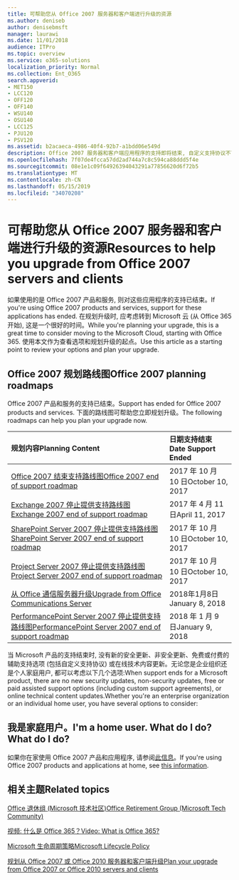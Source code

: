 ```yaml
---
title: 可帮助您从 Office 2007 服务器和客户端进行升级的资源
ms.author: deniseb
author: denisebmsft
manager: laurawi
ms.date: 11/01/2018
audience: ITPro
ms.topic: overview
ms.service: o365-solutions
localization_priority: Normal
ms.collection: Ent_O365
search.appverid:
- MET150
- LCC120
- OFF120
- OFF140
- WSU140
- OSU140
- LCC125
- PJU120
- PSV120
ms.assetid: b2acaeca-4986-40f4-92b7-a1bdd06e549d
description: Office 2007 服务器和客户端应用程序的支持即将结束, 自定义支持协议不可用。 使用本文立即开始规划升级。
ms.openlocfilehash: 7f07de4fcca57dd2ad744a7c8c594ca88ddd5f4e
ms.sourcegitcommit: 08e1e1c09f64926394043291a77856620d6f72b5
ms.translationtype: MT
ms.contentlocale: zh-CN
ms.lasthandoff: 05/15/2019
ms.locfileid: "34070208"
---
```

# <a name="resources-to-help-you-upgrade-from-office-2007-servers-and-clients"></a><span data-ttu-id="45508-104">可帮助您从 Office 2007 服务器和客户端进行升级的资源</span><span class="sxs-lookup"><span data-stu-id="45508-104">Resources to help you upgrade from Office 2007 servers and clients</span></span>

<span data-ttu-id="45508-105">如果使用的是 Office 2007 产品和服务, 则对这些应用程序的支持已结束。</span><span class="sxs-lookup"><span data-stu-id="45508-105">If you're using Office 2007 products and services, support for these applications has ended.</span></span> <span data-ttu-id="45508-106">在规划升级时, 应考虑转到 Microsoft 云 (从 Office 365 开始), 这是一个很好的时间。</span><span class="sxs-lookup"><span data-stu-id="45508-106">While you're planning your upgrade, this is a great time to consider moving to the Microsoft Cloud, starting with Office 365.</span></span> <span data-ttu-id="45508-107">使用本文作为查看选项和规划升级的起点。</span><span class="sxs-lookup"><span data-stu-id="45508-107">Use this article as a starting point to review your options and plan your upgrade.</span></span>
      
## <a name="office-2007-planning-roadmaps"></a><span data-ttu-id="45508-108">Office 2007 规划路线图</span><span class="sxs-lookup"><span data-stu-id="45508-108">Office 2007 planning roadmaps</span></span>
  
<span data-ttu-id="45508-109">Office 2007 产品和服务的支持已结束。</span><span class="sxs-lookup"><span data-stu-id="45508-109">Support has ended for Office 2007 products and services.</span></span> <span data-ttu-id="45508-110">下面的路线图可帮助您立即规划升级。</span><span class="sxs-lookup"><span data-stu-id="45508-110">The following roadmaps can help you plan your upgrade now.</span></span>

|<span data-ttu-id="45508-111">**规划内容**</span><span class="sxs-lookup"><span data-stu-id="45508-111">**Planning Content**</span></span>|<span data-ttu-id="45508-112">**日期支持结束**</span><span class="sxs-lookup"><span data-stu-id="45508-112">**Date Support Ended**</span></span>|
|:-----|:-----|
|[<span data-ttu-id="45508-113">Office 2007 结束支持路线图</span><span class="sxs-lookup"><span data-stu-id="45508-113">Office 2007 end of support roadmap</span></span>](https://docs.microsoft.com/DeployOffice/office-2007-end-support-roadmap) <br/> |<span data-ttu-id="45508-114">2017 年 10 月 10 日</span><span class="sxs-lookup"><span data-stu-id="45508-114">October 10, 2017</span></span>  <br/> |
|[<span data-ttu-id="45508-115">Exchange 2007 停止提供支持路线图</span><span class="sxs-lookup"><span data-stu-id="45508-115">Exchange 2007 end of support roadmap</span></span>](exchange-2007-end-of-support.md) <br/> |<span data-ttu-id="45508-116">2017 年 4 月 11 日</span><span class="sxs-lookup"><span data-stu-id="45508-116">April 11, 2017</span></span>  <br/> |
|[<span data-ttu-id="45508-117">SharePoint Server 2007 停止提供支持路线图</span><span class="sxs-lookup"><span data-stu-id="45508-117">SharePoint Server 2007 end of support roadmap</span></span>](sharepoint-2007-end-of-support.md) <br/> |<span data-ttu-id="45508-118">2017 年 10 月 10 日</span><span class="sxs-lookup"><span data-stu-id="45508-118">October 10, 2017</span></span>  <br/> |
|[<span data-ttu-id="45508-119">Project Server 2007 停止提供支持路线图</span><span class="sxs-lookup"><span data-stu-id="45508-119">Project Server 2007 end of support roadmap</span></span>](project-server-2007-end-of-support.md) <br/> |<span data-ttu-id="45508-120">2017 年 10 月 10 日</span><span class="sxs-lookup"><span data-stu-id="45508-120">October 10, 2017</span></span>  <br/> |
|[<span data-ttu-id="45508-121">从 Office 通信服务器升级</span><span class="sxs-lookup"><span data-stu-id="45508-121">Upgrade from Office Communications Server</span></span>](https://docs.microsoft.com/SkypeForBusiness/plan-your-deployment/upgrade) <br/> |<span data-ttu-id="45508-122">2018年1月8日</span><span class="sxs-lookup"><span data-stu-id="45508-122">January 8, 2018</span></span>  <br/> |
|[<span data-ttu-id="45508-123">PerformancePoint Server 2007 停止提供支持路线图</span><span class="sxs-lookup"><span data-stu-id="45508-123">PerformancePoint Server 2007 end of support roadmap</span></span>](pps-2007-end-of-support.md) <br/> |<span data-ttu-id="45508-124">2018 年 1 月 9 日</span><span class="sxs-lookup"><span data-stu-id="45508-124">January 9, 2018</span></span>  <br/> |
   
<span data-ttu-id="45508-125">当 Microsoft 产品的支持结束时, 没有新的安全更新、非安全更新、免费或付费的辅助支持选项 (包括自定义支持协议) 或在线技术内容更新。无论您是企业组织还是个人家庭用户, 都可以考虑以下几个选项:</span><span class="sxs-lookup"><span data-stu-id="45508-125">When support ends for a Microsoft product, there are no new security updates, non-security updates, free or paid assisted support options (including custom support agreements), or online technical content updates.Whether you're an enterprise organization or an individual home user, you have several options to consider:</span></span>

## <a name="im-a-home-user-what-do-i-do"></a><span data-ttu-id="45508-126">我是家庭用户。</span><span class="sxs-lookup"><span data-stu-id="45508-126">I'm a home user.</span></span> <span data-ttu-id="45508-127">What do I do?</span><span class="sxs-lookup"><span data-stu-id="45508-127">What do I do?</span></span>

<span data-ttu-id="45508-128">如果你在家使用 Office 2007 产品和应用程序, 请参阅[此信息](plan-upgrade-previous-versions-office.md#im-a-home-user-what-do-i-do)。</span><span class="sxs-lookup"><span data-stu-id="45508-128">If you're using Office 2007 products and applications at home, see [this information](plan-upgrade-previous-versions-office.md#im-a-home-user-what-do-i-do).</span></span>
     
## <a name="related-topics"></a><span data-ttu-id="45508-129">相关主题</span><span class="sxs-lookup"><span data-stu-id="45508-129">Related topics</span></span>

[<span data-ttu-id="45508-130">Office 退休组 (Microsoft 技术社区)</span><span class="sxs-lookup"><span data-stu-id="45508-130">Office Retirement Group (Microsoft Tech Community)</span></span>](https://go.microsoft.com/fwlink/?linkid=842065)
  
[<span data-ttu-id="45508-131">视频: 什么是 Office 365？</span><span class="sxs-lookup"><span data-stu-id="45508-131">Video: What is Office 365?</span></span>](https://support.office.com/article/847caf12-2589-452c-8aca-1c009797678b.aspx)
  
[<span data-ttu-id="45508-132">Microsoft 生命周期策略</span><span class="sxs-lookup"><span data-stu-id="45508-132">Microsoft Lifecycle Policy</span></span>](https://go.microsoft.com/fwlink/?linkid=865200)

[<span data-ttu-id="45508-133">规划从 Office 2007 或 Office 2010 服务器和客户端升级</span><span class="sxs-lookup"><span data-stu-id="45508-133">Plan your upgrade from Office 2007 or Office 2010 servers and clients</span></span>](plan-upgrade-previous-versions-office.md)
  


